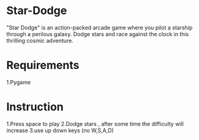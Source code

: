 # Star-Dodge
"Star Dodge" is an action-packed arcade game where you pilot a starship through a perilous galaxy. Dodge stars and race against the clock in this thrilling cosmic adventure.
# Requirements
1.Pygame

# Instruction
1.Press space to play
2.Dodge stars , after some time the difficulty will increase
3.use up down keys (no W,S,A,D)

